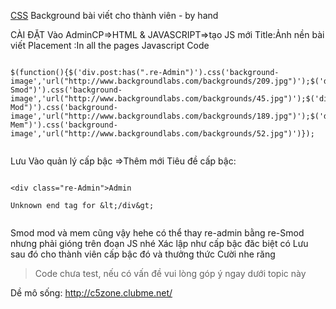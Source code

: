 [CSS](CSS.md) Background bài viết cho thành viên - by hand




CÀI ĐẶT
Vào AdminCP=>HTML & JAVASCRIPT=>tạo JS mới
Title:Ảnh nền bài viết
Placement :In all the pages
Javascript Code

```

$(function(){$('div.post:has(".re-Admin")').css('background-image','url("http://www.backgroundlabs.com/backgrounds/209.jpg")');$('div.post:has(".re-Smod")').css('background-image','url("http://www.backgroundlabs.com/backgrounds/45.jpg")');$('div.post:has(".re-Mod")').css('background-image','url("http://www.backgroundlabs.com/backgrounds/189.jpg")');$('div.post:has(".re-Mem")').css('background-image','url("http://www.backgroundlabs.com/backgrounds/52.jpg")')});


```
Lưu
Vào quản lý cấp bậc
=>Thêm mới
Tiêu đề cấp bậc:

```

<div class="re-Admin">Admin

Unknown end tag for &lt;/div&gt;


```

Smod mod và mem cũng vậy hehe
có thể thay re-admin bằng re-Smod nhưng phải gióng trên đoạn JS nhé
Xác lập như cấp bậc đăc biệt có
Lưu sau đó cho thành viên cấp bậc đó và thưởng thức Cười nhe răng

> Code chưa test, nếu có vấn đề vui lòng góp ý ngay dưới topic này


Dề mô sống: http://c5zone.clubme.net/